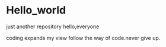 # Hello_world
just another repository
hello,everyone

coding expands my view
follow the way of code.never give up.
